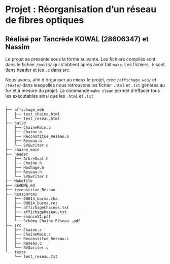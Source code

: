 # Projet : Réorganisation d’un réseau de fibres optiques
## Réalisé par Tancrède KOWAL (28606347) et Nassim

Le projet se présente sous la forme suivante. Les fichiers compilés sont dans le fichier ```/build/``` qui s'obtient après avoir fait ```make```. Les fichiers ```.h``` sont dans header et les ```.c``` dans src. 

Nous avons, afin d'organiser au mieux le projet, crée ```/affichage_web/``` et ```/texte/``` dans lesquelles nous retrouvons les fichier ```.html``` et ```.txt``` générés au fur et à mesure du projet.
La commande ```make clean``` permet d'effacer tous les exécutables ainsi que les ```.html``` et ```.txt```

```
.
├── affichage_web
│   ├── test_chaine.html
│   └── test_reseau.html
├── build
│   ├── ChaineMain.o
│   ├── Chaine.o
│   ├── Reconstitue_Reseau.o
│   ├── Reseau.o
│   └── SVGwriter.o
├── chaine_main
├── header
│   ├── ArbreQuat.h
│   ├── Chaine.h
│   ├── Hachage.h
│   ├── Reseau.h
│   └── SVGwriter.h
├── Makefile
├── README.md
├── reconstitue_Reseau
├── Ressources
│   ├── 00014_burma.cha
│   ├── 00014_burma.res
│   ├── affichageChaines.txt
│   ├── affichageReseau.txt
│   ├── enonceV1.pdf
│   └── Schéma Chaine Réseau .pdf
├── src
│   ├── Chaine.c
│   ├── ChaineMain.c
│   ├── Reconstitue_Reseau.c
│   ├── Reseau.c
│   └── SVGwriter.c
└── texte
    └── test_reseau.txt
```
